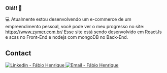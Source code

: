 ### Olá!! 👋

:computer: Atualmente estou desenvolvendo um e-commerce de um empreendimento pessoal, você pode ver o meu progresso no site: <a href="https://www.zymer.com.br/" target="_blank" >
    https://www.zymer.com.br/
</a> Esse site está sendo desenvolvido em ReactJs e scss no Front-End e nodejs com mongoDB no Back-End.
  

## Contact

<a href="https://www.linkedin.com/in/fábio-h-ferreira/" target="_blank" >
    <img alt="Linkedin - Fábio Henrique" src="https://img.shields.io/badge/Linkedin--%23F8952D?style=social&logo=linkedin">
</a>

<a href="mailto:fabohenrique@live.com" target="_blank" >
    <img alt="Email - Fábio Henrique" src="https://img.shields.io/badge/Email--%23F8952D?style=social&logo=gmail">
</a>


<!--
**FHenriqueZiimer/FHenriqueZiimer** is a ✨ _special_ ✨ repository because its `README.md` (this file) appears on your GitHub profile.

Here are some ideas to get you started:

- 🔭 I’m currently working on ...
- 🌱 I’m currently learning ...
- 👯 I’m looking to collaborate on ...
- 🤔 I’m looking for help with ...
- 💬 Ask me about ...
- 📫 How to reach me: ...
- 😄 Pronouns: ...
- ⚡ Fun fact: ...
-->
